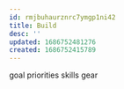 ```yaml
---
id: rmjbuhaurznrc7ymgp1ni42
title: Build
desc: ''
updated: 1686752481276
created: 1686752415789
---
```


goal
  priorities
skills
gear
